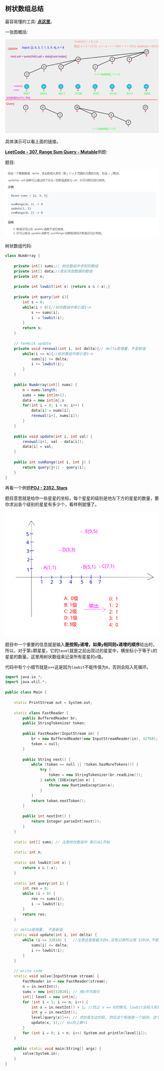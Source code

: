 ## 树状数组总结

最容易懂的工具: [**点这里**](https://visualgo.net/en/fenwicktree)。

一张图概括:

![fenwick_1.png](images/fenwick_1.png)

具体演示可以看上面的链接。

[**LeetCode - 307. Range Sum Query - Mutable**](https://leetcode.com/problems/range-sum-query-mutable/)例题:

题目:

![acm_3.png](images/acm_3.png)

树状数组代码:

```java
class NumArray {

    private int[] sums;// 树状数组中求和的数组
    private int[] data;//真实存放数据的数组
    private int n;

    private int lowbit(int x) {return x & (-x);}

    private int query(int i){
        int s = 0;
        while(i > 0){//树状数组中索引是1~n
            s += sums[i];
            i -= lowbit(i);
        }
        return s;
    }

    // fenWick update
    private void renewal(int i, int delta){// delta是增量，不是新值
        while(i <= n){//树状数组中索引是1~n
            sums[i] += delta;
            i += lowbit(i);
        }
    }

    public NumArray(int[] nums) {
        n = nums.length;
        sums = new int[n+1];
        data = new int[n];s
        for(int i = 0; i < n; i++) {
            data[i] = nums[i];
            renewal(i+1, nums[i]);
        }
    }

    public void update(int i, int val) {
        renewal(i+1, val - data[i]);
        data[i] = val;
    }

    public int sumRange(int i, int j) {
        return query(j+1) - query(i);
    }
}
```

再看一个例题[**POJ - 2352. Stars**](http://poj.org/problem?id=2352)

题目意思就是给你一些星星的坐标，每个星星的级别是他左下方的星星的数量，要你求出各个级别的星星有多少个，看样例就懂了。

![acm_2.png](images/acm_2.png)

题目中一个重要的信息就是输入**是按照`y`递增，如果`y`相同则`x`递增的顺序**给出的，所以，对于第`i`颗星星，它的`level`就是之前出现过的星星中，横坐标小于等于`i`的星星的数量。这里用树状数组来记录所有星星的`x`值。

代码中有个小细节就是`x++`这是因为`lowbit`不能传值为`0`，否则会陷入死循环。

```cpp															     
import java.io.*;
import java.util.*;

public class Main {

    static PrintStream out = System.out;

    static class FastReader {
        public BufferedReader br;
        public StringTokenizer token;

        public FastReader(InputStream in) {
            br = new BufferedReader(new InputStreamReader(in), 32768);
            token = null;
        }

        public String next() {
            while (token == null || !token.hasMoreTokens()) {
                try {
                    token = new StringTokenizer(br.readLine());
                } catch (IOException e) {
                    throw new RuntimeException(e);
                }
            }
            return token.nextToken();
        }

        public int nextInt() {
            return Integer.parseInt(next());
        }
    }

    static int[] sums; // 注意树状数组中 索引从1开始

    static int n;

    static int lowbit(int x) {
        return x & (-x);
    }

    static int query(int i) {
        int res = 0;
        while (i > 0) {
            res += sums[i];
            i -= lowbit(i);
        }
        return res;
    }

    // delta是增量， 不是新值
    static void update(int i, int delta) {
        while (i <= 32010) {   //注意这里是最大的x,没有记录所以用 32010,不能用n
            sums[i] += delta;
            i += lowbit(i);
        }
    }

    // write code
    static void solve(InputStream stream) {
        FastReader in = new FastReader(stream);
        n = in.nextInt();
        sums = new int[32010]; // 用x作为索引
        int[] level = new int[n];
        for (int i = 1; i <= n; i++) {
            int x = in.nextInt() + 1; //防止 x == 0的情况，lowbit会陷入死循环
            int y = in.nextInt();
            level[query(x)]++; // 求的是左边的和, 然后这个和就是一个级别，这个级别多了一个
            update(x, 1);// 从x向上都+1
        }
        for (int i = 0; i < n; i++) System.out.println(level[i]);
    }

    public static void main(String[] args) {
        solve(System.in);
    }
}
```